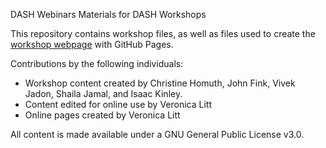 DASH Webinars
Materials for DASH Workshops 

This repository contains workshop files, as well as files used to create the [workshop webpage](https://scds.github.io/dash-webinars) with GitHub Pages. 


Contributions by the following individuals: 
- Workshop content created by Christine Homuth, John Fink, Vivek Jadon, Shaila Jamal, and Isaac Kinley.
- Content edited for online use by Veronica Litt
- Online pages created by Veronica Litt


  
All content is made available under a GNU General Public License v3.0.
